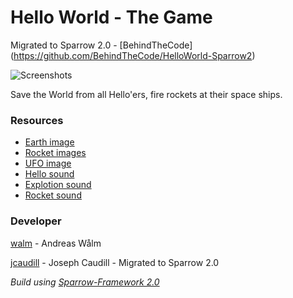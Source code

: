 Hello World - The Game
=====================

Migrated to Sparrow 2.0 - [BehindTheCode] (https://github.com/BehindTheCode/HelloWorld-Sparrow2)

![Screenshots](https://raw.github.com/walm/helloworld-game/master/screenshots.jpg)

Save the World from all Hello'ers, fire rockets at their space ships.

### Resources

 * [Earth image](http://jootix.com/wallpaper/1189)
 * [Rocket images](http://graphicriver.net/item/rocket-ships/2698901)
 * [UFO image](http://graphicriver.net/item/flying-saucer-photoshop-psd/2291619?sso)
 * [Hello sound](http://www.freesound.org/people/mw_1984/sounds/37807/)
 * [Explotion sound](http://www.freesound.org/people/nthompson/sounds/47252/)
 * [Rocket sound](http://www.freesound.org/people/NoiseCollector/sounds/6722/)

### Developer

[walm](https://github.com/walm) - Andreas Wålm

[jcaudill](https://github.com/jcaudill) - Joseph Caudill - Migrated to Sparrow 2.0

*Build using [Sparrow-Framework 2.0](https://github.com/Gamua/Sparrow-Framework)*
